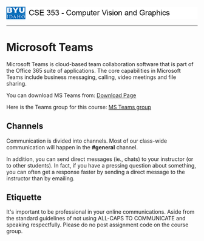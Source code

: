 ![](../images/banner.png)
***

# Microsoft Teams

Microsoft Teams is cloud-based team collaboration software that is part of the Office 365 suite of applications. The core capabilities in Microsoft Teams include business messaging, calling, video meetings and file sharing. 

You can download MS Teams from: [Download Page](https://teams.microsoft.com/downloads)

Here is the Teams group for this course: [MS Teams group](https://teams.microsoft.com/l/team/19%3ababdd141440e426882e705a8ef6a73cf%40thread.tacv2/conversations?groupId=77104157-7614-46a8-bd77-c5ac4c0e8850&tenantId=e6ac1d1f-d695-4ef1-91d4-94cddef8be11)

## Channels

Communication is divided into channels. Most of our class-wide communication will happen in the **#general** channel.

In addition, you can send direct messages (ie., chats) to your instructor (or to other students). In fact, if you have a pressing question about something, you can often get a response faster by sending a direct message to the instructor than by emailing.


## Etiquette

It's important to be professional in your online communications. Aside from the standard guidelines of not using ALL-CAPS TO COMMUNICATE and speaking respectfully.  Please do no post assignment code on the course group.